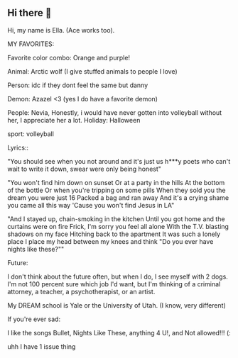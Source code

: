## Hi there 👋
Hi, my name is Ella. (Ace works too).


MY FAVORITES:

Favorite color combo: Orange and purple!

Animal: Arctic wolf (I give stuffed animals to people I love)

Person: idc if they dont feel the same but danny

Demon: Azazel <3 (yes I do have a favorite demon)

People: Nevia, Honestly, i would have never gotten into volleyball without her, I appreciate her a lot.
Holiday: Halloween

sport: volleyball

Lyrics::

"You should see when you not around and it's just us h***y poets who can't wait to write it down, swear were only being honest"

"You won't find him down on sunset Or at a party in the hills At the bottom of the bottle Or when you're tripping on some pills When they sold you the dream you were just 16 Packed a bag and ran away And it's a crying shame you came all this way 'Cause you won't find Jesus in LA"

"And I stayed up, chain-smoking in the kitchen Until you got home and the curtains were on fire Frick, I'm sorry you feel all alone With the T.V. blasting shadows on my face Hitching back to the apartment It was such a lonely place I place my head between my knees and think "Do you ever have nights like these?""

Future:

I don't think about the future often, but when I do, I see myself with 2 dogs. I'm not 100 percent sure which job I'd want, but I'm thinking of a criminal attorney, a teacher, a psychotherapist, or an artist.

My DREAM school is Yale or the University of Utah. (I know, very different)

If you're ever sad:

I like the songs Bullet, Nights Like These, anything 4 U!, and Not allowed!!! (:

uhh I have 1 issue thing


